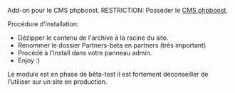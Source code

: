 Add-on pour le CMS phpboost. 
RESTRICTION: Posséder le <a href="http://www.phpboost.com">CMS phpboost</a>.

Procédure d'installation: 
<ul>
<li>Dézipper le contenu de l'archive à la racine du site.</li>
<li>Renommer le dossier Partners-beta en partners (très important)
<li>Procédé à l'install dans votre panneau admin.</li>
<li>Enjoy :)</li>
</ul>

Le module est en phase de bêta-test il est fortement déconseiller de l'utiliser sur un site en production.
